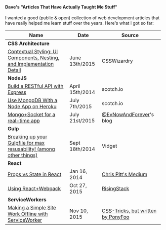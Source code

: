 #### Dave's "Articles That Have Actually Taught Me Stuff"

I wanted a good (public & open) collection of web development articles that have really helped me learn stuff over the years. Here's what I got so far:

Name | Date | Source
--- | --- | ---
**CSS Architecture** | |
[Contextual Styling: UI Components, Nesting, and Implementation Detail](http://csswizardry.com/2015/06/contextual-styling-ui-components-nesting-and-implementation-detail/) | June 13th/2015 | CSSWizardry
**NodeJS** | |
[Build a RESTful API with Express](https://scotch.io/tutorials/build-a-restful-api-using-node-and-express-4) | April 15th/2014 | scotch.io
[Use MongoDB With a Node App on Heroku](https://scotch.io/tutorials/use-mongodb-with-a-node-application-on-heroku) | July 7th/2015 | scotch.io
[Mongo+Socket for a real-time app](http://sahatyalkabov.com/create-a-character-voting-app-using-react-nodejs-mongodb-and-socketio/) | July 21st/2015 | [@EvNowAndForever](https://twitter.com/EvNowAndForever)'s blog
**Gulp** | |
[Breaking up your Gulpfile for max resusability! (among other things)](http://viget.com/extend/gulp-browserify-starter-faq) | Sept 18th/2014 | Vidget
**React** | |
[Props vs State in React](https://medium.com/react-tutorials/react-state-14a6d4f736f5) | Jan 16, 2014 | [Chris Pitt's Medium](https://medium.com/@assertchris)
[Using React+Webpack](https://blog.risingstack.com/using-react-with-webpack-tutorial/) | Oct 27, 2015 | [RisingStack](https://risingstack.com/)
**ServiceWorkers** | |  
[Making a Simple Site Work Offline with ServiceWorker](https://css-tricks.com/serviceworker-for-offline/) | Nov 10, 2015 | [CSS-Tricks, but written by PonyFoo](https://ponyfoo.com/)
